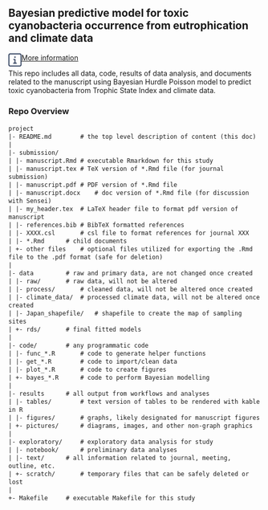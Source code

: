 
## Bayesian predictive model for toxic cyanobacteria occurrence from eutrophication and climate data

<img align="left" alt="info" width="26px" src="https://github.com/le-huynh/lehuynh.rbind.io/blob/main/static/img/loglo_info.png?raw=true" /> [More information](https://lehuynh.rbind.io/project/proj_cyano/post/)  


This repo includes all data, code, results of data analysis, and documents related to the manuscript using Bayesian Hurdle Poisson model to predict toxic cyanobacteria from Trophic State Index and climate data. 

### Repo Overview

	project
	|- README.md		# the top level description of content (this doc)
	|
	|- submission/
	| |- manuscript.Rmd	# executable Rmarkdown for this study
	| |- manuscript.tex	# TeX version of *.Rmd file (for journal submission)
	| |- manuscript.pdf	# PDF version of *.Rmd file
	| |- manuscript.docx	# doc version of *.Rmd file (for discussion with Sensei)
	| |- my_header.tex	# LaTeX header file to format pdf version of manuscript
	| |- references.bib	# BibTeX formatted references
	| |- XXXX.csl		# csl file to format references for journal XXX
	| |- *.Rmd		# child documents
	| +- other files	# optional files utilized for exporting the .Rmd file to the .pdf format (safe for deletion)
	|
	|- data			# raw and primary data, are not changed once created
	| |- raw/		# raw data, will not be altered
	| |- process/		# cleaned data, will not be altered once created
	| |- climate_data/	# processed climate data, will not be altered once created
	| |- Japan_shapefile/	# shapefile to create the map of sampling sites
	| +- rds/		# final fitted models 
	|
	|- code/		# any programmatic code
	| |- func_*.R 		# code to generate helper functions
	| |- get_*.R 		# code to import/clean data
	| |- plot_*.R		# code to create figures
	| +- bayes_*.R		# code to perform Bayesian modelling
	|
	|- results		# all output from workflows and analyses
	| |- tables/		# text version of tables to be rendered with kable in R
	| |- figures/		# graphs, likely designated for manuscript figures
	| +- pictures/		# diagrams, images, and other non-graph graphics
	|
	|- exploratory/		# exploratory data analysis for study
	| |- notebook/		# preliminary data analyses
	| |- text/		# all information related to journal, meeting, outline, etc.
	| +- scratch/		# temporary files that can be safely deleted or lost
	|
	+- Makefile		# executable Makefile for this study
  
  
